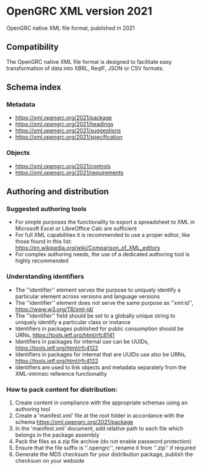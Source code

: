 # OpenGRC XML version 2021
OpenGRC native XML file format, published in 2021

## Compatibility
The OpenGRC native XML file format is designed to facilitate easy transformation of data into XBRL, ReqIF, JSON or CSV formats.

## Schema index
### Metadata
- https://xml.opengrc.org/2021/package
- https://xml.opengrc.org/2021/headings
- https://xml.opengrc.org/2021/suggestions
- https://xml.opengrc.org/2021/specification

### Objects
- https://xml.opengrc.org/2021/controls
- https://xml.opengrc.org/2021/requirements

## Authoring and distribution

### Suggested authoring tools
- For simple purposes the functionality to export a spreadsheet to XML in Microsoft Excel or LibreOffice Calc are sufficient
- For full XML capabilities it is recommended to use a proper editor, like those found in this list: https://en.wikipedia.org/wiki/Comparison_of_XML_editors
- For complex authoring needs, the use of a dedicated authoring tool is highly recommended

### Understanding identifiers
- The ''identifier'' element serves the purpose to uniquely identify a particular element across versions and language versions
- The ''identifier'' element does not serve the same purpose as ''xml:id'', https://www.w3.org/TR/xml-id/
- The ''identifier'' field should be set to a globally unique string to uniquely identify a particular class or instance
- Identifiers in packages published for public consumption should be URNs, https://tools.ietf.org/html/rfc8141
- Identifiers in packages for internal use can be UUIDs, https://tools.ietf.org/html/rfc4122
- Identifiers in packages for internal that are UUIDs use also be URNs, https://tools.ietf.org/html/rfc4122
- Identifiers are used to link objects and metadata separately from the XML-intrinsic reference functionality

### How to pack content for distribution:
1. Create content in compliance with the appropriate schemas using an authoring tool
3. Create a 'manifest.xml' file at the root folder in accordance with the schema https://xml.opengrc.org/2021/package
4. In the 'manifest.xml' document, add relative path to each file which belongs in the package assembly
5. Pack the files as a zip file archive (do not enable password protection)
6. Ensure that the file suffix is ''.opengrc'', rename it from ''.zip'' if required
7. Generate the MD5 checksum for your distribution package, publish the checksum on your webside
